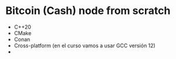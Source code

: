 # Bitcoin (Cash) node from scratch

- C++20
- CMake
- Conan
- Cross-platform    (en el curso vamos a usar GCC versión 12)
-